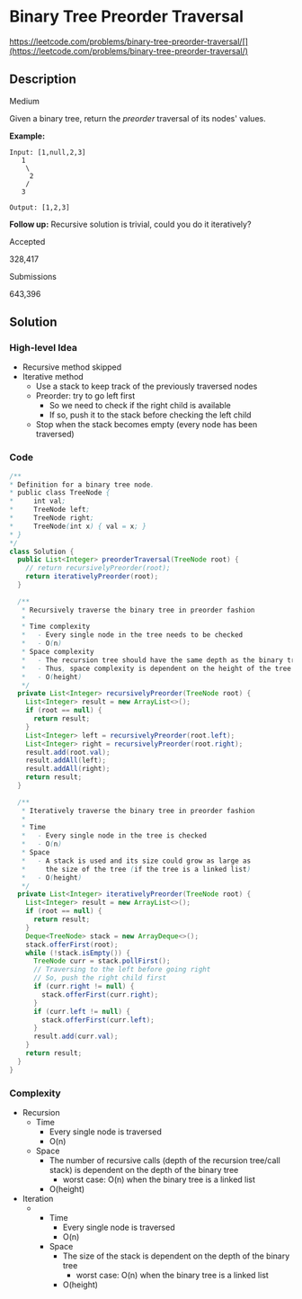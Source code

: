 # Binary Tree Preorder Traversal

https://leetcode.com/problems/binary-tree-preorder-traversal/[](https://leetcode.com/problems/binary-tree-preorder-traversal/)

## Description

Medium

Given a binary tree, return the *preorder* traversal of its nodes' values.

**Example:**

```
Input: [1,null,2,3]
   1
    \
     2
    /
   3

Output: [1,2,3]
```

**Follow up:** Recursive solution is trivial, could you do it iteratively?

Accepted

328,417

Submissions

643,396

## Solution

### High-level Idea

- Recursive method skipped
- Iterative method
  - Use a stack to keep track of the previously traversed nodes
  - Preorder: try to go left first
    - So we need to check if the right child is available
    - If so, push it to the stack before checking the left child
  - Stop when the stack becomes empty (every node has been traversed)

### Code

```java
/**
* Definition for a binary tree node.
* public class TreeNode {
*     int val;
*     TreeNode left;
*     TreeNode right;
*     TreeNode(int x) { val = x; }
* }
*/
class Solution {
  public List<Integer> preorderTraversal(TreeNode root) {
    // return recursivelyPreorder(root);
    return iterativelyPreorder(root);
  }
  
  /**
   * Recursively traverse the binary tree in preorder fashion
   *
   * Time complexity
   *   - Every single node in the tree needs to be checked
   *   - O(n)
   * Space complexity
   *   - The recursion tree should have the same depth as the binary tree
   *   - Thus, space complexity is dependent on the height of the tree
   *   - O(height)
   */
  private List<Integer> recursivelyPreorder(TreeNode root) {
    List<Integer> result = new ArrayList<>();
    if (root == null) {
      return result;
    }
    List<Integer> left = recursivelyPreorder(root.left);
    List<Integer> right = recursivelyPreorder(root.right);
    result.add(root.val);
    result.addAll(left);
    result.addAll(right);
    return result;
  }
  
  /**
   * Iteratively traverse the binary tree in preorder fashion
   *
   * Time
   *   - Every single node in the tree is checked
   *   - O(n)
   * Space
   *   - A stack is used and its size could grow as large as
   *     the size of the tree (if the tree is a linked list)
   *   - O(height)
   */
  private List<Integer> iterativelyPreorder(TreeNode root) {
    List<Integer> result = new ArrayList<>();
    if (root == null) {
      return result;
    }
    Deque<TreeNode> stack = new ArrayDeque<>();
    stack.offerFirst(root);
    while (!stack.isEmpty()) {
      TreeNode curr = stack.pollFirst();
      // Traversing to the left before going right
      // So, push the right child first
      if (curr.right != null) {
        stack.offerFirst(curr.right);
      }
      if (curr.left != null) {
        stack.offerFirst(curr.left);
      }
      result.add(curr.val);
    }
    return result;
  }
}
```

### Complexity

- Recursion
  - Time
    - Every single node is traversed
    - O(n)
  - Space
    - The number of recursive calls (depth of the recursion tree/call stack) is dependent on the depth of the binary tree
      - worst case: O(n) when the binary tree is a linked list
    - O(height)
- Iteration
  - - Time
      - Every single node is traversed
      - O(n)
    - Space
      - The size of the stack is dependent on the depth of the binary tree
        - worst case: O(n) when the binary tree is a linked list
      - O(height)


